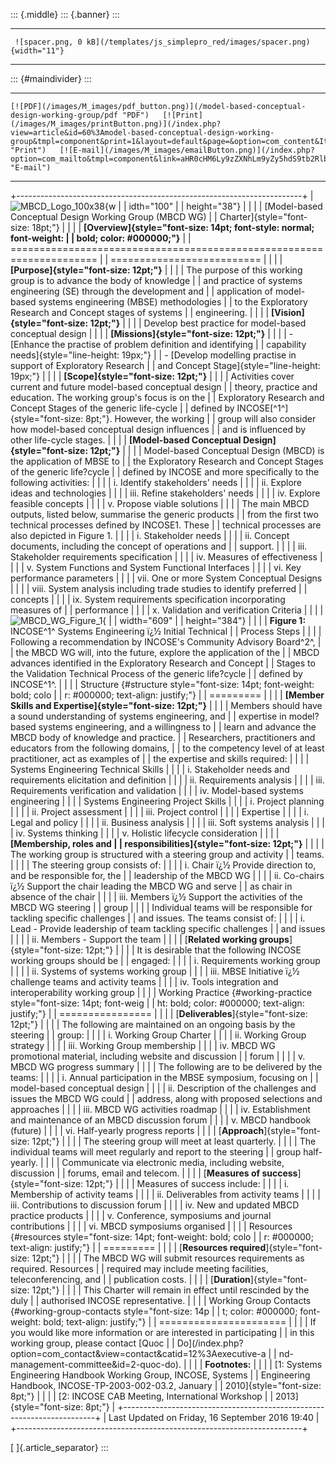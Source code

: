 ::: {.middle}
::: {.banner}
:::

  -- -------------------------------------------------------------------------------- --
     ![spacer.png, 0 kB](/templates/js_simplepro_red/images/spacer.png){width="11"}   
  -- -------------------------------------------------------------------------------- --

::: {#maindivider}
:::

  --------------------------------------------------------------------------------------------------- ------------------------------------------------------------------------------------------------------------------------------------------------------------------------------------------------------------- -----------------------------------------------------------------------------------------------------------------------------------------------------------------------------------------------
    [![PDF](/images/M_images/pdf_button.png)](/model-based-conceptual-design-working-group/pdf "PDF")   [![Print](/images/M_images/printButton.png)](/index.php?view=article&id=60%3Amodel-based-conceptual-design-working-group&tmpl=component&print=1&layout=default&page=&option=com_content&Itemid=112 "Print")   [![E-mail](/images/M_images/emailButton.png)](/index.php?option=com_mailto&tmpl=component&link=aHR0cHM6Ly9zZXNhLm9yZy5hdS9tb2RlbC1iYXNlZC1jb25jZXB0dWFsLWRlc2lnbi13b3JraW5nLWdyb3Vw "E-mail")
  --------------------------------------------------------------------------------------------------- ------------------------------------------------------------------------------------------------------------------------------------------------------------------------------------------------------------- -----------------------------------------------------------------------------------------------------------------------------------------------------------------------------------------------

+-----------------------------------------------------------------------+
| ![MBCD\_Logo\_100x38](/images/stories/MBCD_WG/MBCD_Logo_100x38.jpg){w |
| idth="100"                                                            |
| height="38"}                                                          |
|                                                                       |
| [Model-based Conceptual Design Working Group (MBCD WG)                |
| Charter]{style="font-size: 18pt;"}                                    |
|                                                                       |
| **[Overview]{style="font-size: 14pt; font-style: normal; font-weight: |
|  bold; color: #000000;"}**                                            |
| ===================================================================== |
| ==========================                                            |
|                                                                       |
| **[Purpose]{style="font-size: 12pt;"}**                               |
|                                                                       |
| The purpose of this working group is to advance the body of knowledge |
| and practice of systems engineering (SE) through the development and  |
| application of model-based systems engineering (MBSE) methodologies   |
| to the Exploratory Research and Concept stages of systems             |
| engineering.                                                          |
|                                                                       |
| **[Vision]{style="font-size: 12pt;"}**                                |
|                                                                       |
| Develop best practice for model-based conceptual design               |
|                                                                       |
| **[Missions]{style="font-size: 12pt;"}**                              |
|                                                                       |
| -   [Enhance the practise of problem definition and identifying       |
|     capability needs]{style="line-height: 19px;"}                     |
| -   [Develop modelling practise in support of Exploratory Research    |
|     and Concept Stage]{style="line-height: 19px;"}                    |
|                                                                       |
| **[Scope]{style="font-size: 12pt;"}**                                 |
|                                                                       |
| Activities cover current and future model-based conceptual design     |
| theory, practice and education. The working group\'s focus is on the  |
| Exploratory Research and Concept Stages of the generic life-cycle     |
| defined by INCOSE[^1^]{style="font-size: 8pt;"}. However, the working |
| group will also consider how model-based conceptual design influences |
| and is influenced by other life-cycle stages.                         |
|                                                                       |
| **[Model-based Conceptual Design]{style="font-size: 12pt;"}**         |
|                                                                       |
| Model-based Conceptual Design (MBCD) is the application of MBSE to    |
| the Exploratory Research and Concept Stages of the generic life?cycle |
| defined by INCOSE and more specifically to the following activities:  |
|                                                                       |
| i\. Identify stakeholders\' needs                                     |
|                                                                       |
| ii\. Explore ideas and technologies                                   |
|                                                                       |
| iii\. Refine stakeholders\' needs                                     |
|                                                                       |
| iv\. Explore feasible concepts                                        |
|                                                                       |
| v\. Propose viable solutions                                          |
|                                                                       |
| The main MBCD outputs, listed below, summarise the generic products   |
| from the first two technical processes defined by INCOSE1. These      |
| technical processes are also depicted in Figure 1.                    |
|                                                                       |
| i\. Stakeholder needs                                                 |
|                                                                       |
| ii\. Concept documents, including the concept of operations and       |
| support.                                                              |
|                                                                       |
| iii\. Stakeholder requirements specification                          |
|                                                                       |
| iv\. Measures of effectiveness                                        |
|                                                                       |
| v\. System Functions and System Functional Interfaces                 |
|                                                                       |
| vi\. Key performance parameters                                       |
|                                                                       |
| vii\. One or more System Conceptual Designs                           |
|                                                                       |
| viii\. System analysis including trade studies to identify preferred  |
| concepts                                                              |
|                                                                       |
| ix\. System requirements specification incorporating measures of      |
| performance                                                           |
|                                                                       |
| x\. Validation and verification Criteria                              |
|                                                                       |
| ![MBCD\_WG\_Figure\_1](/images/stories/MBCD_WG/MBCD_WG_Figure_1.png){ |
| width="609"                                                           |
| height="384"}                                                         |
|                                                                       |
| **Figure 1:** INCOSE^1^ Systems Engineering ï¿½ Initial Technical     |
| Process Steps                                                         |
|                                                                       |
| Following a recommendation by INCOSE\'s Community Advisory Board^2^,  |
| the MBCD WG will, into the future, explore the application of the     |
| MBCD advances identified in the Exploratory Research and Concept      |
| Stages to the Validation Technical Process of the generic life?cycle  |
| defined by INCOSE^1^.                                                 |
|                                                                       |
| Structure {#structure style="font-size: 14pt; font-weight: bold; colo |
| r: #000000; text-align: justify;"}                                    |
| =========                                                             |
|                                                                       |
| **[Member Skills and Expertise]{style="font-size: 12pt;"}**           |
|                                                                       |
| Members should have a sound understanding of systems engineering, and |
| expertise in model?based systems engineering, and a willingness to    |
| learn and advance the MBCD body of knowledge and practice.            |
| Researchers, practitioners and educators from the following domains,  |
| to the competency level of at least practitioner, act as examples of  |
| the expertise and skills required:                                    |
|                                                                       |
| Systems Engineering Technical Skills                                  |
|                                                                       |
| i\. Stakeholder needs and requirements elicitation and definition     |
|                                                                       |
| ii\. Requirements analysis                                            |
|                                                                       |
| iii\. Requirements verification and validation                        |
|                                                                       |
| iv\. Model-based systems engineering                                  |
|                                                                       |
| Systems Engineering Project Skills                                    |
|                                                                       |
| i\. Project planning                                                  |
|                                                                       |
| ii\. Project assessment                                               |
|                                                                       |
| iii\. Project control                                                 |
|                                                                       |
| Expertise                                                             |
|                                                                       |
| i\. Legal and policy                                                  |
|                                                                       |
| ii\. Business analysis                                                |
|                                                                       |
| iii\. Soft systems analysis                                           |
|                                                                       |
| iv\. Systems thinking                                                 |
|                                                                       |
| v\. Holistic lifecycle consideration                                  |
|                                                                       |
| **[Membership, roles and                                              |
| responsibilities]{style="font-size: 12pt;"}**                         |
|                                                                       |
| The working group is structured with a steering group and activity    |
| teams.                                                                |
|                                                                       |
| The steering group consists of:                                       |
|                                                                       |
| i\. Chair ï¿½ Provide direction to, and be responsible for, the       |
| leadership of the MBCD WG                                             |
|                                                                       |
| ii\. Co-chairs ï¿½ Support the chair leading the MBCD WG and serve    |
| as chair in absence of the chair                                      |
|                                                                       |
| iii\. Members ï¿½ Support the activities of the MBCD WG steering      |
| group                                                                 |
|                                                                       |
| Individual teams will be responsible for tackling specific challenges |
| and issues. The teams consist of:                                     |
|                                                                       |
| i\. Lead - Provide leadership of team tackling specific challenges    |
| and issues                                                            |
|                                                                       |
| ii\. Members - Support the team                                       |
|                                                                       |
| [**Related working groups**]{style="font-size: 12pt;"}                |
|                                                                       |
| It is desirable that the following INCOSE working groups should be    |
| engaged:                                                              |
|                                                                       |
| i\. Requirements working group                                        |
|                                                                       |
| ii\. Systems of systems working group                                 |
|                                                                       |
| iii\. MBSE Initiative ï¿½ challenge teams and activity teams          |
|                                                                       |
| iv\. Tools integration and interoperability working group             |
|                                                                       |
| Working Practice {#working-practice style="font-size: 14pt; font-weig |
| ht: bold; color: #000000; text-align: justify;"}                      |
| ================                                                      |
|                                                                       |
| [**Deliverables**]{style="font-size: 12pt;"}                          |
|                                                                       |
| The following are maintained on an ongoing basis by the steering      |
| group:                                                                |
|                                                                       |
| i\. Working Group Charter                                             |
|                                                                       |
| ii\. Working Group strategy                                           |
|                                                                       |
| iii\. Working Group membership                                        |
|                                                                       |
| iv\. MBCD WG promotional material, including website and discussion   |
| forum                                                                 |
|                                                                       |
| v\. MBCD WG progress summary                                          |
|                                                                       |
| The following are to be delivered by the teams:                       |
|                                                                       |
| i\. Annual participation in the MBSE symposium, focusing on           |
| model-based conceptual design                                         |
|                                                                       |
| ii\. Description of the challenges and issues the MBCD WG could       |
| address, along with proposed selections and approaches                |
|                                                                       |
| iii\. MBCD WG activities roadmap                                      |
|                                                                       |
| iv\. Establishment and maintenance of an MBCD discussion forum        |
|                                                                       |
| v\. MBCD handbook (future)                                            |
|                                                                       |
| vi\. Half-yearly progress reports                                     |
|                                                                       |
| [**Approach**]{style="font-size: 12pt;"}                              |
|                                                                       |
| The steering group will meet at least quarterly.                      |
|                                                                       |
| The individual teams will meet regularly and report to the steering   |
| group half-yearly.                                                    |
|                                                                       |
| Communicate via electronic media, including website, discussion       |
| forums, email and telecom.                                            |
|                                                                       |
| [**Measures of success**]{style="font-size: 12pt;"}                   |
|                                                                       |
| Measures of success include:                                          |
|                                                                       |
| i\. Membership of activity teams                                      |
|                                                                       |
| ii\. Deliverables from activity teams                                 |
|                                                                       |
| iii\. Contributions to discussion forum                               |
|                                                                       |
| iv\. New and updated MBCD practice products                           |
|                                                                       |
| v\. Conference, symposiums and journal contributions                  |
|                                                                       |
| vi\. MBCD symposiums organised                                        |
|                                                                       |
| Resources {#resources style="font-size: 14pt; font-weight: bold; colo |
| r: #000000; text-align: justify;"}                                    |
| =========                                                             |
|                                                                       |
| [**Resources required**]{style="font-size: 12pt;"}                    |
|                                                                       |
| The MBCD WG will submit resources requirements as required. Resources |
| required may include meeting facilities, teleconferencing, and        |
| publication costs.                                                    |
|                                                                       |
| [**Duration**]{style="font-size: 12pt;"}                              |
|                                                                       |
| This Charter will remain in effect until rescinded by the duly        |
| authorised INCOSE representative.                                     |
|                                                                       |
| Working Group Contacts {#working-group-contacts style="font-size: 14p |
| t; color: #000000; font-weight: bold; text-align: justify;"}          |
| ======================                                                |
|                                                                       |
| If you would like more information or are interested in participating |
| in this working group, please contact [Quoc                           |
| Do](/index.php?option=com_contact&view=contact&catid=12%3Aexecutive-a |
| nd-management-committee&id=2-quoc-do).                                |
|                                                                       |
| **Footnotes:**                                                        |
|                                                                       |
| [1: Systems Engineering Handbook Working Group, INCOSE, Systems       |
| Engineering Handbook, INCOSE-TP-2003-002-03.2, January                |
| 2010]{style="font-size: 8pt;"}                                        |
|                                                                       |
| [2: INCOSE CAB Meeting, International Workshop                        |
| 2013]{style="font-size: 8pt;"}                                        |
+-----------------------------------------------------------------------+
| Last Updated on Friday, 16 September 2016 19:40                       |
+-----------------------------------------------------------------------+

[ ]{.article_separator}
:::
